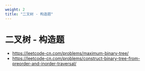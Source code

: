 ```yaml
---
weight: 2
title: "二叉树 - 构造题"
---
```

# 二叉树 - 构造题

- https://leetcode-cn.com/problems/maximum-binary-tree/
- https://leetcode-cn.com/problems/construct-binary-tree-from-preorder-and-inorder-traversal/